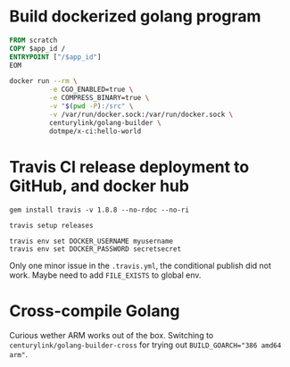 # Build dockerized golang program

```Dockerfile
FROM scratch
COPY $app_id /
ENTRYPOINT ["/$app_id"]
EOM
```
```bash
docker run --rm \
          -e CGO_ENABLED=true \
          -e COMPRESS_BINARY=true \
          -v "$(pwd -P):/src" \
          -v /var/run/docker.sock:/var/run/docker.sock \
          centurylink/golang-builder \
          dotmpe/x-ci:hello-world
```


# Travis CI release deployment to GitHub, and docker hub

```
gem install travis -v 1.8.8 --no-rdoc --no-ri

travis setup releases

travis env set DOCKER_USERNAME myusername
travis env set DOCKER_PASSWORD secretsecret
```

Only one minor issue in the ``.travis.yml``, the conditional publish did not
work. Maybe need to add ``FILE_EXISTS`` to global env.


# Cross-compile Golang

Curious wether ARM works out of the box. Switching to ``centurylink/golang-builder-cross`` for trying out ``BUILD_GOARCH="386 amd64 arm"``.
